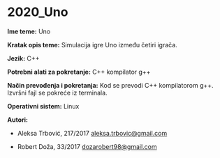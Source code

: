 
# 2020_Uno


**Ime teme:** Uno


**Kratak opis teme:** Simulacija igre Uno između četiri igrača.


**Jezik:** C++


**Potrebni alati za pokretanje:** C++ kompilator g++


**Način prevođenja i pokretanja:** Kod se prevodi C++ kompilatorom g++. Izvršni fajl se pokreće iz terminala.


**Operativni sistem:** Linux


**Autori:**

- Aleksa Trbović,  217/2017 aleksa.trbovic@gmail.com

- Robert Doža,  33/2017 dozarobert98@gmail.com
